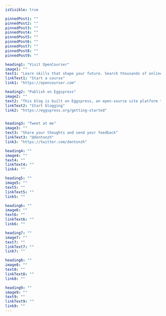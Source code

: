 ```yaml
---
isVisible: true

pinnedPost1: ""
pinnedPost2: ""
pinnedPost3: ""
pinnedPost4: ""
pinnedPost5: ""
pinnedPost6: ""
pinnedPost7: ""
pinnedPost8: ""
pinnedPost9: ""

heading1: "Visit OpenCourser"
image1: ""
text1: "Learn skills that shape your future. Search thousands of online courses and books."
linkText1: "Start a course"
link1: "https://opencourser.com"

heading2: "Publish on Eggspress"
image2: ""
text2: "This blog is built on Eggspress, an open-source site platform that's fast and free"
linkText2: "Start blogging"
link2: "https://eggspress.org/getting-started"


heading3: "Tweet at me"
image3: ""
text3: "Share your thoughts and send your feedback"
linkText3: "@dentonzh"
link3: "https://twitter.com/dentonzh"

heading4: ""
image4: ""
text4: ""
linkText4: ""
link4: ""

heading5: ""
image5: ""
text5: ""
linkText5: ""
link5: ""

heading6: ""
image6: ""
text6: ""
linkText6: ""
link6: ""

heading7: ""
image7: ""
text7: ""
linkText7: ""
link7: ""

heading8: ""
image8: ""
text8: ""
linkText8: ""
link8: ""

heading9: ""
image9: ""
text9: ""
linkText9: ""
link9: ""
---
```

